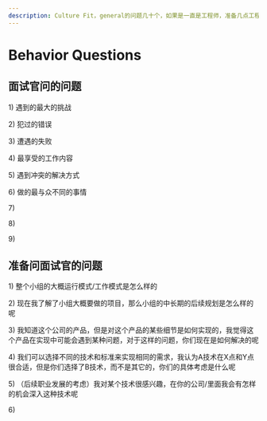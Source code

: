 ```yaml
---
description: Culture Fit，general的问题几十个，如果是一直是工程师，准备几点工程师的心得，如果带过团队，总结几点带团队带项目的心得。
---
```


# Behavior Questions

## 面试官问的问题

1\) 遇到的最大的挑战

2\) 犯过的错误

3\) 遭遇的失败

4\) 最享受的工作内容

5\) 遇到冲突的解决方式

6\) 做的最与众不同的事情

7\)

8\)

9\)



## 准备问面试官的问题

1\) 整个小组的大概运行模式/工作模式是怎么样的

2\) 现在我了解了小组大概要做的项目，那么小组的中长期的后续规划是怎么样的呢

3\) 我知道这个公司的产品，但是对这个产品的某些细节是如何实现的，我觉得这个产品在实现中可能会遇到某种问题，对于这样的问题，你们现在是如何解决的呢

4\) 我们可以选择不同的技术和标准来实现相同的需求，我认为A技术在X点和Y点很合适，但是你们选择了B技术，而不是其它的，你们的具体考虑是什么呢

5\) （后续职业发展的考虑）我对某个技术很感兴趣，在你的公司/里面我会有怎样的机会深入这种技术呢

6\) 

